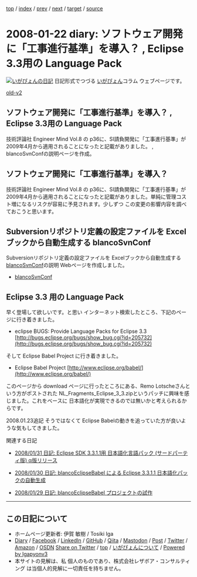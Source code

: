 [top](../index.html) 
 / [index](index.html) 
 / [prev](ig080119.html) 
 / [next](ig080124.html) 
 / [target](https://www.igapyon.jp/igapyon/diary/2008/ig080122.html) 
 / [source](https://github.com/igapyon/diary/blob/master/2008/ig080122.src.md) 

2008-01-22 diary: ソフトウェア開発に「工事進行基準」を導入？ , Eclipse 3.3用の Language Pack
=====================================================================================================
[![いがぴょんの日記](https://www.igapyon.jp/igapyon/diary/images/iga202308_256.jpg "いがぴょん")](https://www.igapyon.jp/igapyon/diary/memo/memoigapyon.html) 日記形式でつづる [いがぴょん](https://www.igapyon.jp/igapyon/diary/memo/memoigapyon.html)コラム ウェブページです。

[old-v2](ig080122-orig.html)

## ソフトウェア開発に「工事進行基準」を導入？ , Eclipse 3.3用の Language Pack

技術評論社 Engineer Mind Vol.8 の p36に、SI請負開発に「工事進行基準」が 2009年4月から適用されることになったと記載がありました。 , blancoSvnConfの説明ページを作成。


## ソフトウェア開発に「工事進行基準」を導入？

技術評論社 Engineer Mind Vol.8 の p36に、SI請負開発に「工事進行基準」が 2009年4月から適用されることになったと記載がありました。単純に管理コスト増になるリスクが容易に予見されます。少しずつ この変更の影響内容を調べておこうと思います。

## Subversionリポジトリ定義の設定ファイルを Excelブックから自動生成する blancoSvnConf

Subversionリポジトリ定義の設定ファイルを Excelブックから自動生成する [blancoSvnConf](https://www.igapyon.jp/blanco/blancosvnconf.html)の説明 Webページを作成しました。

* [blancoSvnConf](https://www.igapyon.jp/blanco/blancosvnconf.html)

## Eclipse 3.3 用の Language Pack

早く登場して欲しいです。と思い インターネット検索したところ、下記のページに行き着きました。

* eclipse BUGS: Provide Language Packs for Eclipse 3.3
  [http://bugs.eclipse.org/bugs/show_bug.cgi?id=205732](http://bugs.eclipse.org/bugs/show_bug.cgi?id=205732)

そして Eclipse Babel Project に行き着きました。

* Eclipse Babel Project
  [http://www.eclipse.org/babel/](http://www.eclipse.org/babel/)

このページから download ページに行ったところにある、Remo Lotscheさんという方がポストされた NL_Fragments_Eclipse_3_3.zipというパッチに興味を感じました。これをベースに 日本語化が実現できるのでは無いかと考えられるからです。

2008.01.23追記 そうではなくて Eclipse Babelの動きを追っていた方が良いような気もしてきました。

関連する日記

* [2008/01/31 日記: Eclipse SDK 3.3.1.1用 日本語化言語パック (サードパーティ版) α版リリース](ig080131.html)
  
* [2008/01/30 日記: blancoEclipseBabel による Eclipse 3.3.1.1 日本語化パックの自動生成](ig080130.html)
  
* [2008/01/29 日記: blancoEclipseBabel プロジェクトの試作](ig080129.html)


----------------------------------------------------------------------------------------------------

## この日記について

* ホームページ更新者: 伊賀 敏樹 / Tosiki Iga
* [Diary](https://www.igapyon.jp/igapyon/diary/) / [Facebook](https://www.facebook.com/igapyon) / [LinkedIn](https://www.linkedin.com/in/toshikiiga) / [GitHub](https://github.com/igapyon) / [Qiita](https://qiita.com/igapyon) / [Mastodon](https://social.vivaldi.net/@igapyon) / [Post](https://post.news/igapyon) / [Twitter](https://twitter.com/ToshikiIga) / [Amazon](https://www.amazon.co.jp/%E4%BC%8A%E8%B3%80-%E6%95%8F%E6%A8%B9/e/B004LTQWCQ) / [OSDN](https://ja.osdn.net/users/iga/)
[Share on Twitter](https://twitter.com/intent/tweet?hashtags=igapyon%2Cdiary%2C%E3%81%84%E3%81%8C%E3%81%B4%E3%82%87%E3%82%93&text=%E3%82%BD%E3%83%95%E3%83%88%E3%82%A6%E3%82%A7%E3%82%A2%E9%96%8B%E7%99%BA%E3%81%AB%E3%80%8C%E5%B7%A5%E4%BA%8B%E9%80%B2%E8%A1%8C%E5%9F%BA%E6%BA%96%E3%80%8D%E3%82%92%E5%B0%8E%E5%85%A5%EF%BC%9F+%2C+Eclipse+3.3%E7%94%A8%E3%81%AE+Language+Pack&url=https%3A%2F%2Fwww.igapyon.jp%2Figapyon%2Fdiary%2F2008%2Fig080122.html) / [top](../index.html) / [いがぴょんについて](https://www.igapyon.jp/igapyon/diary/memo/memoigapyon.html) / [Powered by Igapyonv3](https://github.com/igapyon/igapyonv3)
* 本サイトの見解は、私 個人のものであり、株式会社レザボア・コンサルティング は当個人的見解に一切責任を持ちません。 
